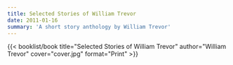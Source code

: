 ```yaml
---
title: Selected Stories of William Trevor
date: 2011-01-16
summary: 'A short story anthology by William Trevor'
---
```


{{< booklist/book
title="Selected Stories of William Trevor"
author="William Trevor"
cover="cover.jpg"
format="Print" >}}
